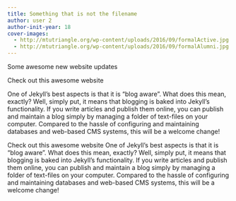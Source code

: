 ```yaml
---
title: Something that is not the filename
author: user 2
author-init-year: 18
cover-images:
  - http://mtutriangle.org/wp-content/uploads/2016/09/formalActive.jpg
  - http://mtutriangle.org/wp-content/uploads/2016/09/formalAlumni.jpg
---
```


Some awesome new website updates

<!-- excerpt -->

Check out this awesome website

One of Jekyll’s best aspects is that it is “blog aware”. What does this mean, exactly? Well, simply put, it means that blogging is baked into Jekyll’s functionality. If you write articles and publish them online, you can publish and maintain a blog simply by managing a folder of text-files on your computer. Compared to the hassle of configuring and maintaining databases and web-based CMS systems, this will be a welcome change!



Check out this awesome website
One of Jekyll’s best aspects is that it is “blog aware”. What does this mean, exactly? Well, simply put, it means that blogging is baked into Jekyll’s functionality. If you write articles and publish them online, you can publish and maintain a blog simply by managing a folder of text-files on your computer. Compared to the hassle of configuring and maintaining databases and web-based CMS systems, this will be a welcome change!
